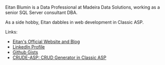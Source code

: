 Eitan Blumin is a Data Professional at Madeira Data Solutions, working as a senior SQL Server consultant DBA.

As a side hobby, Eitan dabbles in web development in Classic ASP.

Links:

- [Eitan's Official Website and Blog](https://www.eitanblumin.com)
- [LinkedIn Profile](https://www.linkedin.com/in/eitanblumin)
- [Github Gists](https://gist.github.com/EitanBlumin)
- [CRUDE-ASP: CRUD Generator in Classic ASP](https://eitanblumin.github.io/CRUDE-ASP/)

